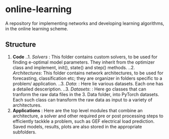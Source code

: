 # online-learning
A repository for implementing networks and developing learning algorithms, in the online learning scheme.

## Structure

1. **Code**
..1. *Solvers*      : This folder contains custom solvers, to be used for finding e-optimal model parameters. They inherit from the optimizer class and implement, init(), state() and step() methods.
..2. *Architectures*: This folder contains network architectures, to be used for forecasting, classification etc; they are organizer in folders specific to a problem/ application.
..3. *Data*:        : Here lie various datasets. Each one has a detailed desceription.
..3. *Datasets*:        : Here go classes that can tranform the raw data files in the 3. Data
folder, into PyTorch datasets. Each such class can transform the raw data as input to a variety of
architectures. 
2. **Applications** : Here are the top level modules that combine an architecture, a solver and other required pre or post processing steps to efficiently tackkle a problem, such as GEF electrical load prediction. Saved models, results, plots are also stored in the appropriate subfolders.






